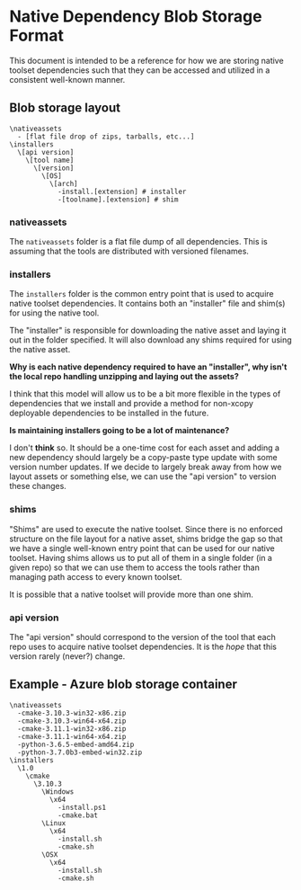 # Native Dependency Blob Storage Format

This document is intended to be a reference for how we are storing native toolset dependencies such that they can be accessed and utilized in a consistent well-known manner.

## Blob storage layout

```Text
\nativeassets
  - [flat file drop of zips, tarballs, etc...]
\installers
  \[api version]
    \[tool name]
      \[version]
        \[OS]
          \[arch]
            -install.[extension] # installer
            -[toolname].[extension] # shim
```

### nativeassets

The `nativeassets` folder is a flat file dump of all dependencies.  This is assuming that the tools are distributed with versioned filenames.

### installers

The `installers` folder is the common entry point that is used to acquire native toolset dependencies.  It contains both an "installer" file and shim(s) for using the native tool.

The "installer" is responsible for downloading the native asset and laying it out in the folder specified.  It will also download any shims required for using the native asset.

**Why is each native dependency required to have an "installer", why isn't the local repo handling unzipping and laying out the assets?**

I think that this model will allow us to be a bit more flexible in the types of dependencies that we install and provide a method for non-xcopy deployable dependencies to be installed in the future.

**Is maintaining installers going to be a lot of maintenance?**

I don't **think** so.  It should be a one-time cost for each asset and adding a new dependency should largely be a copy-paste type update with some version number updates.  If we decide to largely break away from how we layout assets or something else, we can use the "api version" to version these changes.

### shims

"Shims" are used to execute the native toolset.  Since there is no enforced structure on the file layout for a native asset, shims bridge the gap so that we have a single well-known entry point that can be used for our native toolset.  Having shims allows us to put all of them in a single folder (in a given repo) so that we can use them to access the tools rather than managing path access to every known toolset.

It is possible that a native toolset will provide more than one shim.

### api version

The "api version" should correspond to the version of the tool that each repo uses to acquire native toolset dependencies.  It is the *hope* that this version rarely (never?) change.

## Example - Azure blob storage container

```Text
\nativeassets
  -cmake-3.10.3-win32-x86.zip
  -cmake-3.10.3-win64-x64.zip
  -cmake-3.11.1-win32-x86.zip
  -cmake-3.11.1-win64-x64.zip
  -python-3.6.5-embed-amd64.zip
  -python-3.7.0b3-embed-win32.zip
\installers
  \1.0
    \cmake
      \3.10.3
        \Windows
          \x64
            -install.ps1
            -cmake.bat
        \Linux
          \x64
            -install.sh
            -cmake.sh
        \OSX
          \x64
            -install.sh
            -cmake.sh
```
